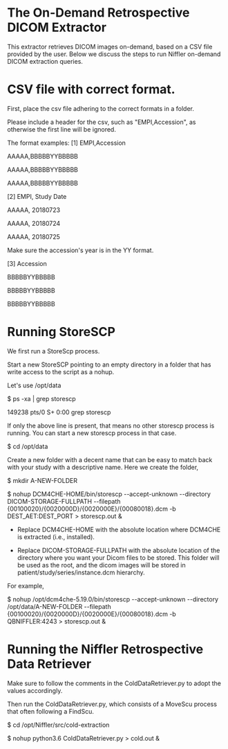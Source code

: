 # The On-Demand Retrospective DICOM Extractor
This extractor retrieves DICOM images on-demand, based on a CSV file provided by the user. Below we discuss the steps to run Niffler on-demand DICOM extraction queries.


# CSV file with correct format.

First, place the csv file adhering to the correct formats in a folder.

Please include a header for the csv, such as "EMPI,Accession", as otherwise the first line will be ignored.

The format examples:
[1]
EMPI,Accession

AAAAA,BBBBBYYBBBBB

AAAAA,BBBBBYYBBBBB

AAAAA,BBBBBYYBBBBB

[2]
EMPI, Study Date

AAAAA, 20180723

AAAAA, 20180724

AAAAA, 20180725

Make sure the accession's year is in the YY format.


[3]
Accession

BBBBBYYBBBBB

BBBBBYYBBBBB

BBBBBYYBBBBB


# Running StoreSCP

We first run a StoreScp process.

Start a new StoreSCP pointing to an empty directory in a folder that has write access to the script as a nohup.

Let's use /opt/data

$ ps -xa | grep storescp

149238 pts/0    S+     0:00 grep storescp

If only the above line is present, that means no other storescp process is running. You can start a new storescp process in that case.

$ cd /opt/data

Create a new folder with a decent name that can be easy to match back with your study with a descriptive name. Here we create the folder, 

$ mkdir A-NEW-FOLDER


$ nohup DCM4CHE-HOME/bin/storescp --accept-unknown --directory DICOM-STORAGE-FULLPATH --filepath {00100020}/{0020000D}/{0020000E}/{00080018}.dcm -b DEST_AET:DEST_PORT > storescp.out &

* Replace DCM4CHE-HOME with the absolute location where DCM4CHE is extracted (i.e., installed).

* Replace DICOM-STORAGE-FULLPATH with the absolute location of the directory where you want your Dicom files to be stored. This folder will be used as the root, and the dicom images will be stored in patient/study/series/instance.dcm hierarchy.

For example,

$ nohup /opt/dcm4che-5.19.0/bin/storescp --accept-unknown --directory /opt/data/A-NEW-FOLDER --filepath {00100020}/{0020000D}/{0020000E}/{00080018}.dcm -b QBNIFFLER:4243 > storescp.out &




# Running the Niffler Retrospective Data Retriever

Make sure to follow the comments in the ColdDataRetriever.py to adopt the values accordingly.

Then run the ColdDataRetriever.py, which consists of a MoveScu process that often following a FindScu. 

$ cd /opt/Niffler/src/cold-extraction

$ nohup python3.6 ColdDataRetriever.py > cold.out &
